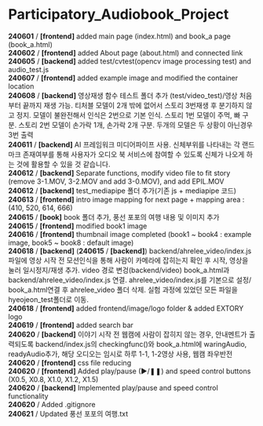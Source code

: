 # Participatory_Audiobook_Project
**240601** / **[frontend]** added main page (index.html) and book_a page (book_a.html) <br>
**240602** / **[frontend]** added About page (about.html) and connected link <br>
**240605** / **[backend]** added test/cvtest(opencv image processing test) and audio_test.js <br>
**240607** / **[frontend]** added example image and modified the container location <br>
**240608** / **[backend]** 영상재생 함수 테스트 폴더 추가 (test/video_test)/영상 처음부터 끝까지 재생 가능. 티처블 모델이 2개 밖에 없어서 스토리 3번재생 후 분기하지 않고 정지. 모델이 불완전해서 인식은 2번으로 기본 인식. 스토리 1번 모델이 주먹, 빠 구분. 스토리 2번 모델이 손가락 1개, 손가락 2개 구분. 두개의 모델은 두 상황이 아닌경우 3번 출력 <br>
**240611** / **[backend]** AI 프레임워크 미디어파이프 사용. 신체부위를 나타내는 각 랜드마크 존재여부를 통해 사용자가 오디오 북 서비스에 참여할 수 있도록 신체가 나오게 하는 것에 활용할 수 있을 것 같습니다. <br>
**240612** / **[backend]** Separate functions, modify video file to fit story (remove 3-1.MOV, 3-2.MOV and add 3-0.MOV), and add EPIL.MOV <br>
**240612** / **[backend]** test_mediapipe 폴더 추가(기존 js + mediapipe 코드) <br>
**240613** / **[frontend]** intro image mapping for next page + mapping area : (410, 520, 614, 666) <br>
**240615** / **[book]** book 폴더 추가, 풍선 포포의 여행 내용 및 이미지 추가 <br>
**240615** / **[frontend]** modified book1 image <br>
**240616** / **[frontend]** thumbnail image completed (book1 ~ book4 : example image, book5 ~ book8 : default image) <br>
**240618** / **[backend]** (**240615** / **[backend]**) backend/ahrelee_video/index.js파일에 영상 시작 전 모션인식을 통해 사람이 카메라에 잡히는지 확인 후 시작, 영상을 눌러 일시정지/재생 추가.  video 경로 변겅(backend/video) book_a.html과 backend/ahrelee_video/index.js 연결. ahrelee_video/index.js를 기본으로 설정/ book_a.html연결 후 ahrelee_video 폴더 삭제. 실험 과정에 있었던 모든 파일을 hyeojeon_test폴더로 이동. <br>
**240618** / **[frontend]** added frontend/image/logo folder & added EXTORY logo <br>
**240619** / **[frontend]** added search bar <br>
**240620** / **[backend]** 이야기 시작 전 웹캠에 사람이 잡히지 않는 경우, 안내멘트가 출력되도록 backend/index.js의 checkingfunc()와 book_a.html에 waringAudio, readyAudio추가, 해당 오디오는 임시로 하루 1-1, 1-2영상 사용, 웹캠 좌우반전<br>
**240620** / **[frontend]** css file reducing<br>
**240620** / **[frontend]** Added play/pause (▶/❚❚) and speed control buttons (X0.5, X0.8, X1.0, X1.2, X1.5) <br>
**240620** / **[backend]** Implemented play/pause and speed control functionality <br>
**240620** / Added .gitignore <br>
**240621** / Updated 풍선 포포의 여행.txt <br>
